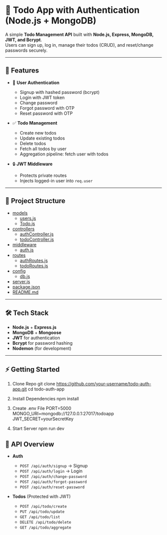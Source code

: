 # 📝 Todo App with Authentication (Node.js + MongoDB)

A simple **Todo Management API** built with **Node.js, Express, MongoDB, JWT, and Bcrypt**.  
Users can sign up, log in, manage their todos (CRUD), and reset/change passwords securely.

---

## 🚀 Features

- 👤 **User Authentication**
  - Signup with hashed password (bcrypt)
  - Login with JWT token
  - Change password
  - Forgot password with OTP
  - Reset password with OTP

- ✅ **Todo Management**
  - Create new todos
  - Update existing todos
  - Delete todos
  - Fetch all todos by user
  - Aggregation pipeline: fetch user with todos

- 🔒 **JWT Middleware**
  - Protects private routes
  - Injects logged-in user into `req.user`

---

## 📂 Project Structure

 * [models](./models)  
   * [users.js](./models/users.js)  
   * [Todo.js](./models/Todo.js)  
 * [controllers](./controllers)  
   * [authController.js](./controllers/authController.js)  
   * [todoController.js](./controllers/todoController.js)  
 * [middleware](./middleware)  
   * [auth.js](./middleware/auth.js)  
 * [routes](./routes)  
   * [authRoutes.js](./routes/authRoutes.js)  
   * [todoRoutes.js](./routes/todoRoutes.js)  
 * [config](./config)  
   * [db.js](./config/db.js)  
 * [server.js](./server.js)  
 * [package.json](./package.json)  
 * [README.md](./README.md)  



---

## 🛠️ Tech Stack

- **Node.js** + **Express.js**
- **MongoDB** + **Mongoose**
- **JWT** for authentication
- **Bcrypt** for password hashing
- **Nodemon** (for development)

---

## ⚡ Getting Started

1. Clone Repo
git clone https://github.com/your-username/todo-auth-app.git
cd todo-auth-app

2. Install Dependencies
npm install

3. Create .env File
PORT=5000
MONGO_URI=mongodb://127.0.0.1:27017/todoapp
JWT_SECRET=yourSecretKey

4. Start Server
npm run dev
## 🔑 API Overview

- **Auth**
  - `POST /api/auth/signup` → Signup
  - `POST /api/auth/login` → Login
  - `POST /api/auth/change-password`
  - `POST /api/auth/forgot-password`
  - `POST /api/auth/reset-password`

- **Todos** (Protected with JWT)
  - `POST /api/todo/create`
  - `PUT /api/todo/update`
  - `GET /api/todo/list`
  - `DELETE /api/todo/delete`
  - `GET /api/todo/aggregate`

